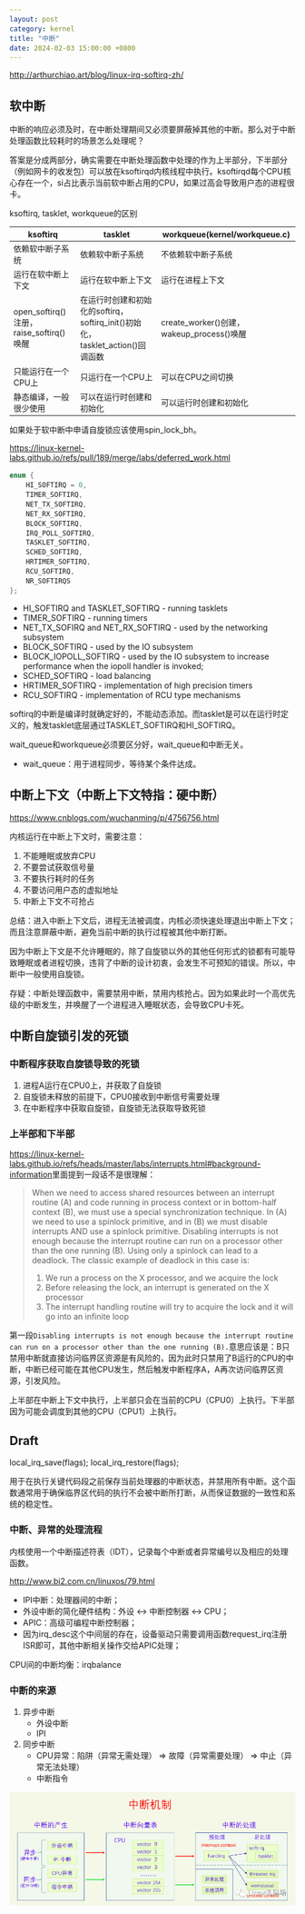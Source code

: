 ```yaml
---
layout: post
category: kernel
title: "中断"
date: 2024-02-03 15:00:00 +0800
---
```


<http://arthurchiao.art/blog/linux-irq-softirq-zh/>

## 软中断

中断的响应必须及时，在中断处理期间又必须要屏蔽掉其他的中断。那么对于中断处理函数比较耗时的场景怎么处理呢？

答案是分成两部分，确实需要在中断处理函数中处理的作为上半部分，下半部分（例如网卡的收发包）可以放在ksoftirqd内核线程中执行。ksoftirqd每个CPU核心存在一个，si占比表示当前软中断占用的CPU，如果过高会导致用户态的进程很卡。

ksoftirq, tasklet, workqueue的区别

|ksoftirq|tasklet|workqueue(kernel/workqueue.c)|
|-|-|-|
|依赖软中断子系统|依赖软中断子系统|不依赖软中断子系统|
|运行在软中断上下文|运行在软中断上下文|运行在进程上下文|
|open_softirq()注册，raise_softirq()唤醒|在运行时创建和初始化的softirq，softirq_init()初始化，tasklet_action()回调函数|create_worker()创建，wakeup_process()唤醒|
|只能运行在一个CPU上|只运行在一个CPU上|可以在CPU之间切换|
|静态编译，一般很少使用|可以在运行时创建和初始化|可以运行时创建和初始化|

如果处于软中断中申请自旋锁应该使用spin_lock_bh。

<https://linux-kernel-labs.github.io/refs/pull/189/merge/labs/deferred_work.html>

```c
enum {
    HI_SOFTIRQ = 0,
    TIMER_SOFTIRQ,
    NET_TX_SOFTIRQ,
    NET_RX_SOFTIRQ,
    BLOCK_SOFTIRQ,
    IRQ_POLL_SOFTIRQ,
    TASKLET_SOFTIRQ,
    SCHED_SOFTIRQ,
    HRTIMER_SOFTIRQ,
    RCU_SOFTIRQ,
    NR_SOFTIRQS
};
```

* HI_SOFTIRQ and TASKLET_SOFTIRQ - running tasklets
* TIMER_SOFTIRQ - running timers
* NET_TX_SOFIRQ and NET_RX_SOFTIRQ - used by the networking subsystem
* BLOCK_SOFTIRQ - used by the IO subsystem
* BLOCK_IOPOLL_SOFTIRQ - used by the IO subsystem to increase performance when the iopoll handler is invoked;
* SCHED_SOFTIRQ - load balancing
* HRTIMER_SOFTIRQ - implementation of high precision timers
* RCU_SOFTIRQ - implementation of RCU type mechanisms

softirq的中断是编译时就确定好的，不能动态添加。而tasklet是可以在运行时定义的，触发tasklet底层通过TASKLET_SOFTIRQ和HI_SOFTIRQ。

wait_queue和workqueue必须要区分好，wait_queue和中断无关。

* wait_queue：用于进程同步，等待某个条件达成。

## 中断上下文（中断上下文特指：硬中断）

<https://www.cnblogs.com/wuchanming/p/4756756.html>

内核运行在中断上下文时，需要注意：

1. 不能睡眠或放弃CPU
2. 不要尝试获取信号量
3. 不要执行耗时的任务
4. 不要访问用户态的虚拟地址
5. 中断上下文不可抢占

总结：进入中断上下文后，进程无法被调度，内核必须快速处理退出中断上下文；而且注意屏蔽中断，避免当前中断的执行过程被其他中断打断。

因为中断上下文是不允许睡眠的，除了自旋锁以外的其他任何形式的锁都有可能导致睡眠或者进程切换，违背了中断的设计初衷，会发生不可预知的错误。所以，中断中一般使用自旋锁。

存疑：中断处理函数中，需要禁用中断，禁用内核抢占。因为如果此时一个高优先级的中断发生，并唤醒了一个进程进入睡眠状态，会导致CPU卡死。

## 中断自旋锁引发的死锁

### 中断程序获取自旋锁导致的死锁

1. 进程A运行在CPU0上，并获取了自旋锁
2. 自旋锁未释放的前提下，CPU0接收到中断信号需要处理
3. 在中断程序中获取自旋锁，自旋锁无法获取导致死锁

### 上半部和下半部

<https://linux-kernel-labs.github.io/refs/heads/master/labs/interrupts.html#background-information>里面提到一段话不是很理解：

> When we need to access shared resources between an interrupt routine (A) and code running in process context or in bottom-half context (B), we must use a special synchronization technique. In (A) we need to use a spinlock primitive, and in (B) we must disable interrupts AND use a spinlock primitive. Disabling interrupts is not enough because the interrupt routine can run on a processor other than the one running (B).
> Using only a spinlock can lead to a deadlock. The classic example of deadlock in this case is:
> 1. We run a process on the X processor, and we acquire the lock
> 2. Before releasing the lock, an interrupt is generated on the X processor
> 3. The interrupt handling routine will try to acquire the lock and it will go into an infinite loop

第一段`Disabling interrupts is not enough because the interrupt routine can run on a processor other than the one running (B).`意思应该是：B只禁用中断就直接访问临界区资源是有风险的，因为此时只禁用了B运行的CPU的中断，中断已经可能在其他CPU发生，然后触发中断程序A，A再次访问临界区资源，引发风险。

上半部在中断上下文中执行，上半部只会在当前的CPU（CPU0）上执行。下半部因为可能会调度到其他的CPU（CPU1）上执行。

## Draft

local_irq_save(flags);
local_irq_restore(flags);

用于在执行关键代码段之前保存当前处理器的中断状态，并禁用所有中断。这个函数通常用于确保临界区代码的执行不会被中断所打断，从而保证数据的一致性和系统的稳定性。

### 中断、异常的处理流程

内核使用一个中断描述符表（IDT），记录每个中断或者异常编号以及相应的处理函数。

<http://www.bi2.com.cn/linuxos/79.html>

* IPI中断：处理器间的中断；
* 外设中断的简化硬件结构：外设 <-> 中断控制器 <-> CPU；
* APIC：高级可编程中断控制器；
* 因为irq_desc这个中间层的存在，设备驱动只需要调用函数request_irq注册ISR即可，其他中断相关操作交给APIC处理；

CPU间的中断均衡：irqbalance

### 中断的来源

1. 异步中断
    * 外设中断
    * IPI
2. 同步中断
    * CPU异常：陷阱（异常无需处理） => 故障（异常需要处理） => 中止（异常无法处理）
    * 中断指令

<img src="https://github.com/Geass-LL/draw/raw/master/github-io/irq-1.png" style="zoom:75%">
